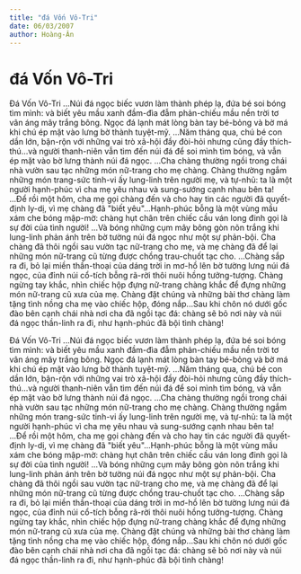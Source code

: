 ```yaml
---
title: "đá Vốn Vô-Tri"
date: 06/03/2007
author: Hoàng-Ân
---
```


# đá Vốn Vô-Tri

Đá Vốn Vô-Tri
...Núi đá ngọc biếc vươn làm thành phép lạ, đứa bé soi bóng tìm mình: và biết yêu mầu xanh đầm-đìa đẫm phản-chiếu mầu nền trời tơ vân áng mây trắng bông.  Ngọc đá lạnh mát lòng bàn tay bé-bỏng và bờ má khi chú ép mặt vào lưng bờ thành tuyệt-mỹ.
...Năm tháng qua, chú bé con dần lớn, bận-rộn với những vai trò xã-hội đầy đòi-hỏi nhưng cũng đầy thích-thú...và người thanh-niên vẫn tìm đến núi đá để soi mình tìm bóng, và vẫn ép mặt vào bờ lưng thành núi đá ngọc.
...Cha chàng thường ngồi trong chái nhà vườn sau tạc những món nữ-trang cho mẹ chàng.  Chàng thường ngắm những món trang-sức tinh-vi ấy lung-linh trên người mẹ, và tự-nhủ: ta là một người hạnh-phúc vì cha mẹ yêu nhau và sung-sướng cạnh nhau bên ta!
...Để rồi một hôm, cha mẹ gọi chàng đến và cho hay tin các người đã quyết-định ly-dị, vì mẹ chàng đã "biết yêu"...Hạnh-phúc bỗng là một vùng mầu xám che bóng mập-mờ: chàng hụt chân trên chiếc cầu ván long đinh gọi là sự đời của tình người!
...Và bóng những cụm mây bông gòn nõn trắng khi lung-linh phản ánh trên bờ tường núi đá ngọc như một sự phản-bội.  Cha chàng đã thôi ngồi sau vườn tạc nữ-trang cho mẹ, và mẹ chàng đã để lại những món nữ-trang cũ từng được chồng trau-chuốt tạc cho.
...Chàng sắp ra đi, bỏ lại miền thần-thoại của dáng trời in mơ-hồ lên bờ tường lưng núi đá ngọc, của đỉnh núi cổ-tích bỗng rã-rời thôi nuôi hồng tưởng-tượng.  Chàng ngừng tay khắc, nhìn chiếc hộp đựng nữ-trang chàng khắc để đựng những món nữ-trang cũ xưa của mẹ.  Chàng đặt chúng và những bài thơ chàng làm tặng tình nồng cha mẹ vào chiếc hộp, đóng nắp...Sau khi chôn nó dưới gốc đào bên cạnh chái nhà nơi cha đã ngồi tạc đá:  chàng sẽ bỏ nơi này và núi đá ngọc thần-linh ra đi, như hạnh-phúc đã bội tình chàng!

Đá Vốn Vô-Tri
...Núi đá ngọc biếc vươn làm thành phép lạ, đứa bé soi bóng tìm mình: và biết yêu mầu xanh đầm-đìa đẫm phản-chiếu mầu nền trời tơ vân áng mây trắng bông.  Ngọc đá lạnh mát lòng bàn tay bé-bỏng và bờ má khi chú ép mặt vào lưng bờ thành tuyệt-mỹ.
...Năm tháng qua, chú bé con dần lớn, bận-rộn với những vai trò xã-hội đầy đòi-hỏi nhưng cũng đầy thích-thú...và người thanh-niên vẫn tìm đến núi đá để soi mình tìm bóng, và vẫn ép mặt vào bờ lưng thành núi đá ngọc.
...Cha chàng thường ngồi trong chái nhà vườn sau tạc những món nữ-trang cho mẹ chàng.  Chàng thường ngắm những món trang-sức tinh-vi ấy lung-linh trên người mẹ, và tự-nhủ: ta là một người hạnh-phúc vì cha mẹ yêu nhau và sung-sướng cạnh nhau bên ta!
...Để rồi một hôm, cha mẹ gọi chàng đến và cho hay tin các người đã quyết-định ly-dị, vì mẹ chàng đã "biết yêu"...Hạnh-phúc bỗng là một vùng mầu xám che bóng mập-mờ: chàng hụt chân trên chiếc cầu ván long đinh gọi là sự đời của tình người!
...Và bóng những cụm mây bông gòn nõn trắng khi lung-linh phản ánh trên bờ tường núi đá ngọc như một sự phản-bội.  Cha chàng đã thôi ngồi sau vườn tạc nữ-trang cho mẹ, và mẹ chàng đã để lại những món nữ-trang cũ từng được chồng trau-chuốt tạc cho.
...Chàng sắp ra đi, bỏ lại miền thần-thoại của dáng trời in mơ-hồ lên bờ tường lưng núi đá ngọc, của đỉnh núi cổ-tích bỗng rã-rời thôi nuôi hồng tưởng-tượng.  Chàng ngừng tay khắc, nhìn chiếc hộp đựng nữ-trang chàng khắc để đựng những món nữ-trang cũ xưa của mẹ.  Chàng đặt chúng và những bài thơ chàng làm tặng tình nồng cha mẹ vào chiếc hộp, đóng nắp...Sau khi chôn nó dưới gốc đào bên cạnh chái nhà nơi cha đã ngồi tạc đá:  chàng sẽ bỏ nơi này và núi đá ngọc thần-linh ra đi, như hạnh-phúc đã bội tình chàng!
